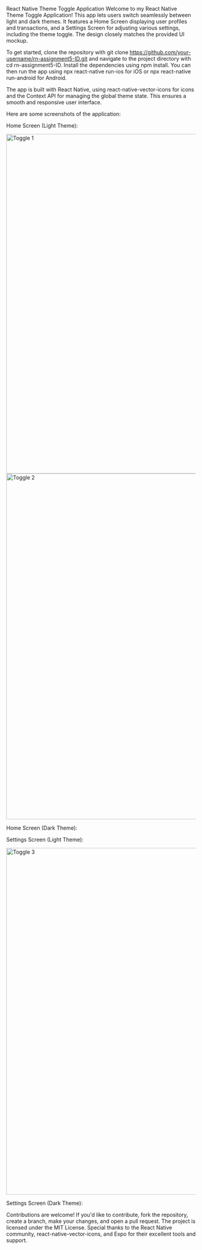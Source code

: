 React Native Theme Toggle Application
Welcome to my React Native Theme Toggle Application! This app lets users switch seamlessly between light and dark themes. It features a Home Screen displaying user profiles and transactions, and a Settings Screen for adjusting various settings, including the theme toggle. The design closely matches the provided UI mockup.

To get started, clone the repository with git clone https://github.com/your-username/rn-assignment5-ID.git and navigate to the project directory with cd rn-assignment5-ID. Install the dependencies using npm install. You can then run the app using npx react-native run-ios for iOS or npx react-native run-android for Android.

The app is built with React Native, using react-native-vector-icons for icons and the Context API for managing the global theme state. This ensures a smooth and responsive user interface.

Here are some screenshots of the application:

Home Screen (Light Theme):

<img width="903" alt="Toggle 1" src="https://github.com/Aforve-Peter/rn-assignment5-11134106/assets/151939336/e62d289d-133e-4b86-abf3-5769eeba41da">


<img width="920" alt="Toggle 2" src="https://github.com/Aforve-Peter/rn-assignment5-11134106/assets/151939336/c6d23eb7-ebd2-4140-9759-b81b33134f24">


Home Screen (Dark Theme):

Settings Screen (Light Theme):

<img width="922" alt="Toggle 3" src="https://github.com/Aforve-Peter/rn-assignment5-11134106/assets/151939336/9854786a-5e11-4cb4-9d34-584ad2a56ac9">



Settings Screen (Dark Theme):

Contributions are welcome! If you'd like to contribute, fork the repository, create a branch, make your changes, and open a pull request. The project is licensed under the MIT License. Special thanks to the React Native community, react-native-vector-icons, and Expo for their excellent tools and support.

